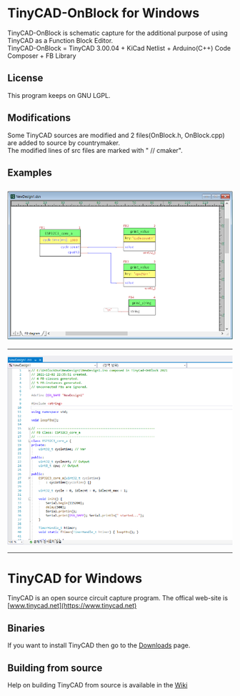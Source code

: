 # TinyCAD-OnBlock for Windows

TinyCAD-OnBlock is schematic capture for the additional purpose of using TinyCAD as a Function Block Editor.  
TinyCAD-OnBlock = TinyCAD 3.00.04 + KiCad Netlist + Arduino(C++) Code Composer + FB Library  


## License
This program keeps on GNU LGPL.  

## Modifications
Some TinyCAD sources are modified and 2 files(OnBlock.h, OnBlock.cpp) are added to source by countrymaker.  
The modified lines of src files are marked with " // cmaker".  

## Examples

![](./OnBlockCapture1.png)
---
---

![](./OnBlockCapture2.png)

___


# TinyCAD for Windows

TinyCAD is an open source circuit capture program.  The offical web-site is [www.tinycad.net](https://www.tinycad.net)

## Binaries

If you want to install TinyCAD then go to the [Downloads](https://www.tinycad.net/Home/Download) page.

## Building from source

Help on building TinyCAD from source is available in the [Wiki](https://github.com/matt123p/TinyCAD/wiki/How-to-build-TinyCAD)

